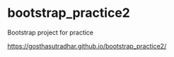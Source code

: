 # bootstrap_practice2
Bootstrap project for practice


https://gosthasutradhar.github.io/bootstrap_practice2/
